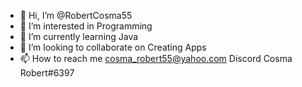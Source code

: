 - 👋 Hi, I’m @RobertCosma55
- 👀 I’m interested in Programming 
- 🌱 I’m currently learning Java 
- 💞️ I’m looking to collaborate on Creating Apps 
- 📫 How to reach me cosma_robert55@yahoo.com
Discord Cosma Robert#6397

<!---
RobertCosma55/RobertCosma55 is a ✨ special ✨ repository because its `README.md` (this file) appears on your GitHub profile.
You can click the Preview link to take a look at your changes.
--->
